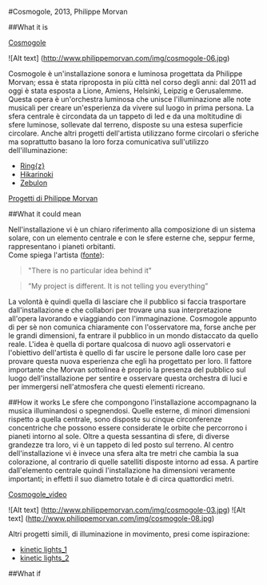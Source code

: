 #Cosmogole, 2013, Philippe Morvan

##What it is

[Cosmogole](http://www.philippemorvan.com/cosmogole.html)

![Alt text] (http://www.philippemorvan.com/img/cosmogole-06.jpg)

Cosmogole è un'installazione sonora e luminosa progettata da Philippe Morvan; essa è stata riproposta in più città nel corso degli anni: dal 2011 ad oggi è stata esposta a Lione, Amiens, Helsinki, Leipzig e Gerusalemme. Questa opera è un'orchestra luminosa che unisce l'illuminazione alle note musicali per creare un'esperienza da vivere sul luogo in prima persona. La sfera centrale è circondata da un tappeto di led e da una moltitudine di sfere luminose, sollevate dal terreno, disposte su una estesa superficie circolare. Anche altri progetti dell'artista utilizzano forme circolari o sferiche ma soprattutto basano la loro forza comunicativa sull'utilizzo dell'illuminazione:

* [Ring{z}](http://www.philippemorvan.com/ring_z.html)
* [Hikarinoki](http://www.philippemorvan.com/hikarinoki.html)
* [Zebulon](http://www.philippemorvan.com/Zebulon.html)

[Progetti di Philippe Morvan](https://vimeo.com/113000952)

##What it could mean

Nell'installazione vi è un chiaro riferimento alla composizione di un sistema solare, con un elemento centrale e con le sfere esterne che, seppur ferme, rappresentano i pianeti orbitanti.  
Come spiega l'artista ([fonte](http://www.staroriga.lv/013/en/english-philippe-morvan-my-project-is-not-telling-you-everything/)):
 > "There is no particular idea behind it"
 
 > ”My project is different. It is not telling you everything”
 
La volontà è quindi quella di lasciare che il pubblico si faccia trasportare dall'installazione e che collabori per trovare una sua interpretazione all'opera lavorando e viaggiando con l'immaginazione. Cosmogole appunto di per sè non comunica chiaramente con l'osservatore ma, forse anche per le grandi dimensioni, fa entrare il pubblico in un mondo distaccato da quello reale.
L'idea è quella di portare qualcosa di nuovo agli osservatori e l'obiettivo dell'artista è quello di far uscire le persone dalle loro case per provare questa nuova esperienza che egli ha progettato per loro. Il fattore importante che Morvan sottolinea è proprio la presenza del pubblico sul luogo dell'installazione per sentire e osservare questa orchestra di luci e per immergersi nell'atmosfera che questi elementi ricreano. 

##How it works
Le sfere che compongono l'installazione accompagnano la musica illuminandosi o spegnendosi. Quelle esterne, di minori dimensioni rispetto a quella centrale, sono disposte su cinque circonferenze concentriche che possono essere considerate le orbite che percorrono i pianeti intorno al sole. Oltre a questa sessantina di sfere, di diverse grandezze tra loro, vi è un tappeto di led posto sul terreno. Al centro dell'installazione vi è invece una sfera alta tre metri che cambia la sua colorazione, al contrario di quelle satelliti disposte intorno ad essa. A partire dall'elemento centrale quindi l'installazione ha dimensioni veramente importanti; in effetti il suo diametro totale è di circa quattordici metri. 

[Cosmogole_video](https://vimeo.com/78148404)

![Alt text] (http://www.philippemorvan.com/img/cosmogole-03.jpg)
![Alt text] (http://www.philippemorvan.com/img/cosmogole-08.jpg)

Altri progetti simili, di illuminazione in movimento, presi come ispirazione:
* [kinetic lights_1](https://www.youtube.com/watch?v=uyvGrNDeO3o)
* [kinetic lights_2](https://vimeo.com/74538932)

##What if
